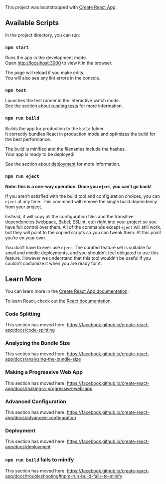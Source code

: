 This project was bootstrapped with [Create React App](https://github.com/facebook/create-react-app).

## Available Scripts

In the project directory, you can run:

### `npm start`

Runs the app in the development mode.<br />
Open [http://localhost:3000](http://localhost:3000) to view it in the browser.

The page will reload if you make edits.<br />
You will also see any lint errors in the console.

### `npm test`

Launches the test runner in the interactive watch mode.<br />
See the section about [running tests](https://facebook.github.io/create-react-app/docs/running-tests) for more information.

### `npm run build`

Builds the app for production to the `build` folder.<br />
It correctly bundles React in production mode and optimizes the build for the best performance.

The build is minified and the filenames include the hashes.<br />
Your app is ready to be deployed!

See the section about [deployment](https://facebook.github.io/create-react-app/docs/deployment) for more information.

### `npm run eject`

**Note: this is a one-way operation. Once you `eject`, you can’t go back!**

If you aren’t satisfied with the build tool and configuration choices, you can `eject` at any time. This command will remove the single build dependency from your project.

Instead, it will copy all the configuration files and the transitive dependencies (webpack, Babel, ESLint, etc) right into your project so you have full control over them. All of the commands except `eject` will still work, but they will point to the copied scripts so you can tweak them. At this point you’re on your own.

You don’t have to ever use `eject`. The curated feature set is suitable for small and middle deployments, and you shouldn’t feel obligated to use this feature. However we understand that this tool wouldn’t be useful if you couldn’t customize it when you are ready for it.

## Learn More

You can learn more in the [Create React App documentation](https://facebook.github.io/create-react-app/docs/getting-started).

To learn React, check out the [React documentation](https://reactjs.org/).

### Code Splitting

This section has moved here: https://facebook.github.io/create-react-app/docs/code-splitting

### Analyzing the Bundle Size

This section has moved here: https://facebook.github.io/create-react-app/docs/analyzing-the-bundle-size

### Making a Progressive Web App

This section has moved here: https://facebook.github.io/create-react-app/docs/making-a-progressive-web-app

### Advanced Configuration

This section has moved here: https://facebook.github.io/create-react-app/docs/advanced-configuration

### Deployment

This section has moved here: https://facebook.github.io/create-react-app/docs/deployment

### `npm run build` fails to minify

This section has moved here: https://facebook.github.io/create-react-app/docs/troubleshooting#npm-run-build-fails-to-minify








<!-- server dependencies -  -->
<!-- 
 "bcrypt": "^5.1.1",  user id or password save in hash value
 "cloudinary": "^2.1.0", course thumbnail which is refer by poster and video uploaded in cloudinary
 "cookie-parser": "^1.4.6", request.cookie ko acces krne k liye
 "cors": "^2.8.5", for origin fetching , our server in other addres and frontend in other address (alag alag hosting k baad bhi api call krne k liye core)
 "datauri": "^4.1.0", 
 "dotenv": "^16.4.5", configuration k andar jo variable hoge vo is file me aayege
 "jsonwebtoken": "^9.0.2", for login we made jwt token and cokkies me token store kr dege
 "multer": "^1.4.5-lts.1", middleware we wil use this to get access of files with the help of requrest.file or jo file milegi uska url access krege datauri
 "node-cron": "^3.0.3", kesi ek fix time pr bar bar ek function call hota rahega jo bhi isme dege (ex har month ke 1 tark ko ek fuction call ho to iska use krege)

"nodemailer": "^6.9.13", mail ko send krne k liye
 "razorpay": "^2.9.2", for payment interegarion
    "validator": "^13.11.0" email ko varify krne k liye-->